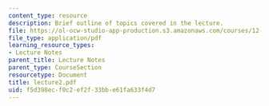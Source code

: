 ```yaml
---
content_type: resource
description: Brief outline of topics covered in the lecture.
file: https://ol-ocw-studio-app-production.s3.amazonaws.com/courses/12-800-fluid-dynamics-of-the-atmosphere-and-ocean-fall-2004/f5d398ecf0c2ef2f33bbe61fa633f4d7_lecture2.pdf
file_type: application/pdf
learning_resource_types:
- Lecture Notes
parent_title: Lecture Notes
parent_type: CourseSection
resourcetype: Document
title: lecture2.pdf
uid: f5d398ec-f0c2-ef2f-33bb-e61fa633f4d7
---
```

